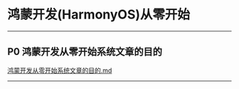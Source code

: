 # 鸿蒙开发(HarmonyOS)从零开始


---

## P0 鸿蒙开发从零开始系统文章的目的

[鸿蒙开发从零开始系统文章的目的.md](./鸿蒙开发从零开始系列文章的目的/鸿蒙开发从零开始系列文章的目的.md)

---
